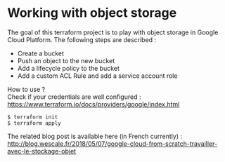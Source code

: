 # Working with object storage

The goal of this terraform project is to play with object storage in Google Cloud Platform. The following steps are described :
- Create a bucket
- Push an object to the new bucket
- Add a lifecycle policy to the bucket
- Add a custom ACL Rule and add a service account role

How to use ?  
Check if your credentials are well configured : https://www.terraform.io/docs/providers/google/index.html
```
$ terraform init
$ terraform apply
```

The related blog post is available here (in French currently) : http://blog.wescale.fr/2018/05/07/google-cloud-from-scratch-travailler-avec-le-stockage-objet
